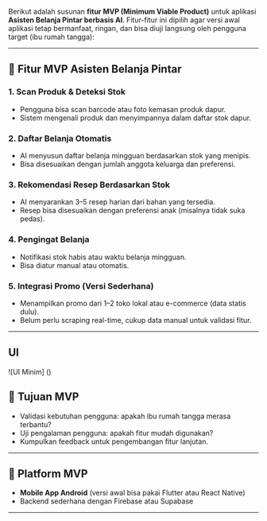 Berikut adalah susunan **fitur MVP (Minimum Viable Product)** untuk aplikasi **Asisten Belanja Pintar berbasis AI**. Fitur-fitur ini dipilih agar versi awal aplikasi tetap bermanfaat, ringan, dan bisa diuji langsung oleh pengguna target (ibu rumah tangga):

---

## 🧩 **Fitur MVP Asisten Belanja Pintar**

### 1. **Scan Produk & Deteksi Stok**
- Pengguna bisa scan barcode atau foto kemasan produk dapur.
- Sistem mengenali produk dan menyimpannya dalam daftar stok dapur.

### 2. **Daftar Belanja Otomatis**
- AI menyusun daftar belanja mingguan berdasarkan stok yang menipis.
- Bisa disesuaikan dengan jumlah anggota keluarga dan preferensi.

### 3. **Rekomendasi Resep Berdasarkan Stok**
- AI menyarankan 3–5 resep harian dari bahan yang tersedia.
- Resep bisa disesuaikan dengan preferensi anak (misalnya tidak suka pedas).

### 4. **Pengingat Belanja**
- Notifikasi stok habis atau waktu belanja mingguan.
- Bisa diatur manual atau otomatis.

### 5. **Integrasi Promo (Versi Sederhana)**
- Menampilkan promo dari 1–2 toko lokal atau e-commerce (data statis dulu).
- Belum perlu scraping real-time, cukup data manual untuk validasi fitur.

---
## UI
![UI Minim] ()

## 🎯 **Tujuan MVP**
- Validasi kebutuhan pengguna: apakah ibu rumah tangga merasa terbantu?
- Uji pengalaman pengguna: apakah fitur mudah digunakan?
- Kumpulkan feedback untuk pengembangan fitur lanjutan.

---

## 📱 **Platform MVP**
- **Mobile App Android** (versi awal bisa pakai Flutter atau React Native)
- Backend sederhana dengan Firebase atau Supabase

---
